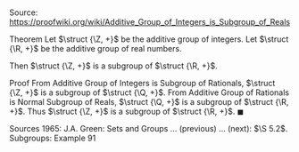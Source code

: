 # 

Source: https://proofwiki.org/wiki/Additive_Group_of_Integers_is_Subgroup_of_Reals

Theorem
Let $\struct {\Z, +}$ be the additive group of integers.
Let $\struct {\R, +}$ be the additive group of real numbers.

Then $\struct {\Z, +}$ is a subgroup of $\struct {\R, +}$.


Proof
From Additive Group of Integers is Subgroup of Rationals, $\struct {\Z, +}$ is a subgroup of $\struct {\Q, +}$.
From Additive Group of Rationals is Normal Subgroup of Reals, $\struct {\Q, +}$ is a subgroup of $\struct {\R, +}$.
Thus $\struct {\Z, +}$ is a subgroup of $\struct {\R, +}$.
$\blacksquare$


Sources
1965: J.A. Green: Sets and Groups ... (previous) ... (next): $\S 5.2$. Subgroups: Example $91$




